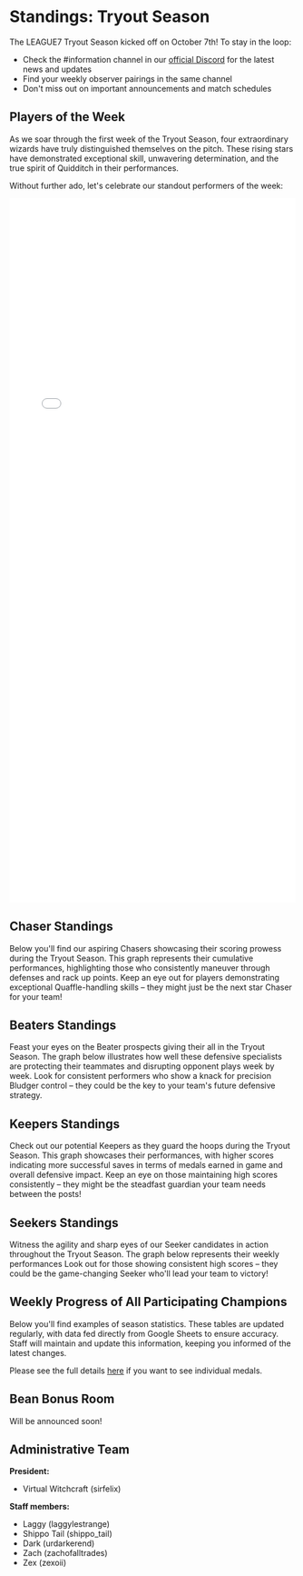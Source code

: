 
# Standings: Tryout Season
The LEAGUE7 Tryout Season kicked off on October 7th! To stay in the loop:
- Check the #information channel in our [official Discord](https://discord.gg/Ph8GUq3veh) for the latest news and updates
- Find your weekly observer pairings in the same channel
- Don't miss out on important announcements and match schedules

## Players of the Week

As we soar through the first week of the Tryout Season, four extraordinary wizards have truly distinguished themselves on the pitch. These rising stars have demonstrated exceptional skill, unwavering determination, and the true spirit of Quidditch in their performances.

Without further ado, let's celebrate our standout performers of the week:

<iframe src="player-pages/players-of-the-week.html" width="100%" height="1240" frameborder="0"></iframe>

## Chaser Standings
Below you'll find our aspiring Chasers showcasing their scoring prowess during the Tryout Season. This graph represents their cumulative performances, highlighting those who consistently maneuver through defenses and rack up points. Keep an eye out for players demonstrating exceptional Quaffle-handling skills – they might just be the next star Chaser for your team!

<div id="tryout-participants-chaser"></div>

## Beaters Standings
Feast your eyes on the Beater prospects giving their all in the Tryout Season. The graph below illustrates how well these defensive specialists are protecting their teammates and disrupting opponent plays week by week. Look for consistent performers who show a knack for precision Bludger control – they could be the key to your team's future defensive strategy.

<div id="tryout-participants-beater"></div>

## Keepers Standings
Check out our potential Keepers as they guard the hoops during the Tryout Season. This graph showcases their performances, with higher scores indicating more successful saves in terms of medals earned in game and overall defensive impact. Keep an eye on those maintaining high scores consistently – they might be the steadfast guardian your team needs between the posts!

<div id="tryout-participants-keeper"></div>

## Seekers Standings
Witness the agility and sharp eyes of our Seeker candidates in action throughout the Tryout Season. The graph below represents their weekly performances Look out for those showing consistent high scores – they could be the game-changing Seeker who'll lead your team to victory!

<div id="tryout-participants-seeker"></div>

## Weekly Progress of All Participating Champions
Below you'll find examples of season statistics. These tables are updated regularly, with data fed directly from Google Sheets to ensure accuracy. Staff will maintain and update this information, keeping you informed of the latest changes. 

Please see the full details [here](https://docs.google.com/spreadsheets/u/1/d/e/2PACX-1vRusyWABDkgfO0g0ykeZMZtLdFzQa2GlRn7lhE7Ntp2EQ7i0FUwA3QWfvTvWXoNo8U_wtU_ZOTqUHQj/pubhtml?gid=545214444&single=true) if you want to see individual medals.

<div id="tryout-participants"></div>


## Bean Bonus Room
Will be announced soon!

## Administrative Team
**President:** 
- Virtual Witchcraft (sirfelix)

**Staff members:** 
- Laggy (laggylestrange)
- Shippo Tail (shippo_tail)
- Dark (urdarkerend)
- Zach (zachofalltrades)
- Zex (zexoii)
